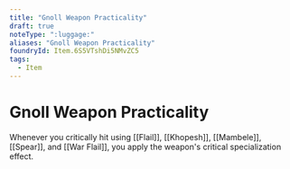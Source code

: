 ```yaml
---
title: "Gnoll Weapon Practicality"
draft: true
noteType: ":luggage:"
aliases: "Gnoll Weapon Practicality"
foundryId: Item.6S5VTshDi5NMvZC5
tags:
  - Item
---
```


# Gnoll Weapon Practicality

Whenever you critically hit using [[Flail]], [[Khopesh]], [[Mambele]], [[Spear]], and [[War Flail]], you apply the weapon's critical specialization effect.
